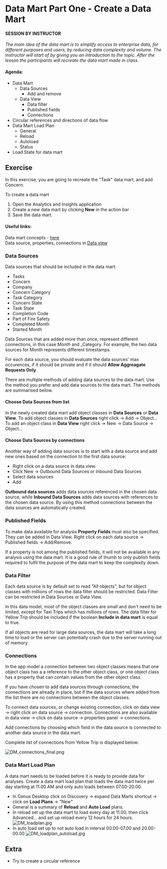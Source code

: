 

# Data Mart Part One - Create a Data Mart

#### SESSION BY INSTRUCTOR

_The main idea of the data mart is to simplify access to enterprise data, for different purposes and users, by reducing data complexity and volume. The instructor will start of by giving you an introduction to the topic. After the lesson the participants will recreate the data mart made in class._

#### Agenda:

- Data Mart
    - Data Sources
        - Add and remove
    - Data View
        - Data filter
        - Published fields
        - Connections
- Circular references and directions of data flow
- Data Mart Load Plan
    - General
    - Reload
    - Autoload
    - Status
- Load State for data mart

## Exercise
In this exercise, you are going to recreate the "Task" data mart, and add Concern.

To create a data mart
1. Open the Analytics and Insights application
2.  Create a new data mart by clicking **New** in the action bar
3. Save the data mart.

#### Useful links:
Data mart concepts - [here](https://docs.genus.no/users/analyze-report-and-discover/data-marts/data-mart-concepts.html)  
Data source, properties, connections in [Data view](https://docs.genus.no/users/analyze-report-and-discover/data-marts/data-view.html)

### Data Sources

Data sources that should be included in the data mart:

* Tasks
* Concern
* Company
* Concern Category
* Task Category
* Concern State
* Task State
* Completion Code
* Part of Fire Safety
* Completed Month
* Started Month

Data Sources that are added more than once, represent different connections, in this case _Month_ and _Category. For example, the two data sources for Month represents different timestamps.  

For each data source, you should evaluate the data sources' max occurences, if it should be private and if it should **Allow Aggreagate Requests Only**.

There are multiple methods of adding data sources to the data mart. Use the method you prefer and add data sources to the data mart. The methods are summarised below.

#### Choose Data Sources from list

In the newly created data mart add object classes in **Data Sources** or **Data View**. To add object classes in **Data Sources** right click -> Add -> Object... To add an object class in **Data View** right click -> New -> Data Source -> Object...

#### Choose Data Sources by connections  

Another way of adding data sources is to start with a data source and add new ones based on the connection to the first data source:

- Right click on a data source in data view.
- Click New -> Outbound Data Sources or Inbound Data Sources
- Select data sources
- Add

**Outbound data sources** adds data sources referenced in the chosen data source, while **Inbound Data Sources** adds data sources with references to the chosen data source. By using this method connections between the data sources are automatically created.

### Published Fields

To make data available for analysis **Property Fields** must also be specified. They can be added in Data View. Right click on each data source -> Published fields -> Add/Remove.

If a property is not among the published fields, it will not be available in any analysis using the data mart. It is a good rule of thumb to only publish fields required to fulfil the purpose of the data mart to keep the complexity down.  

### Data Filter

Each data source is by default set to read "All objects", but for object classes with millions of rows the data filter should be restricted. Data Filter can be restricted in Data Sources or Data View.  

In this data model, most of the object classes are small and don't need to be limited, except for Taxi Trips which has millions of rows. The data filter for Yellow Trip should be included if the boolean **Include in data mart** is equal to true.

If all objects are read for large data sources, the data mart will take a long time to load or the server can potentially crash due to the server running out of memory.  

### Connections

In the app model a connection between two object classes means that one object class has a a reference to the other object class, or one object class has a property that can contain values from the other object class.

If you have chosen to add data sources through connections, the connections are already in place, but if the data sources where added from the list there are no connections between the object classes.  

To connect data sources, or change existing connection, click on data view -> right click on data source -> connection. Connections are also available in data view -> click on data source -> properties panel -> connections.  

Add connections by choosing which field in the data source is connected to another data source in the data mart.

Complete list of connections from Yellow Trip is displayed below:

![DM_connections_final.png](media/DM_connections_final.png)

### Data Mart Load Plan

A data mart needs to be loaded before it is ready to provide data for analyses. Create a data mart load plan that loads the data mart twice per day starting at 11.00 AM and only auto loads between 07.00-20.00.

- In Genus Desktop click on Discovery -> expand Data Marts shortcut -> click on **Load Plans** -> "New"
- General is a summary of **Reload** and **Auto Load** plans.
- In reload set up the data mart to load every day at 11.00, then click Advanced... and set up reload every 12 hours for 24 hours. ![DM_loadplan.jpg](media/DM_loadplan.jpg)
- In auto load set up to not auto load in interval 00.00-07.00 and 20.00-00.00 ![DM_loadplan_autoload.jpg](media/DM_loadplan_autoload.jpg)

## Extra

- Try to create a circular reference
